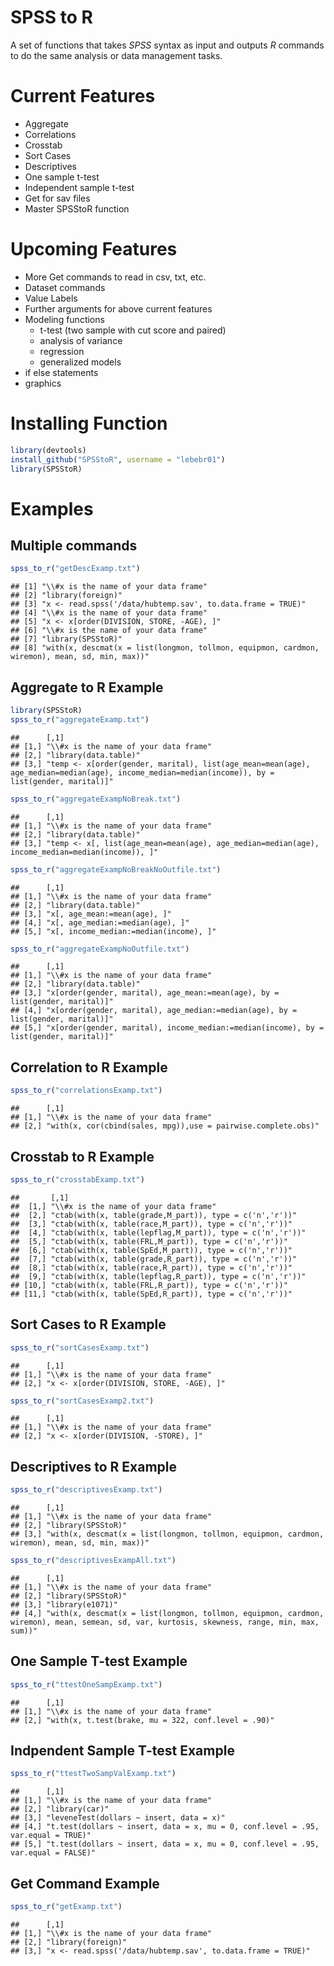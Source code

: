 SPSS to R
=================
  
A set of functions that takes *SPSS* syntax as input and outputs *R* commands 
to do the same analysis or data management tasks.

Current Features
===============
* Aggregate
* Correlations
* Crosstab
* Sort Cases
* Descriptives
* One sample t-test
* Independent sample t-test
* Get for sav files
* Master SPSStoR function


Upcoming Features
=================
* More Get commands to read in csv, txt, etc.
* Dataset commands
* Value Labels
* Further arguments for above current features
* Modeling functions
    + t-test (two sample with cut score and paired)
    + analysis of variance
    + regression
    + generalized models
* if else statements
* graphics

Installing Function
===================

```r
library(devtools)
install_github("SPSStoR", username = "lebebr01")
library(SPSStoR)
```


Examples
=========
Multiple commands
------------------

```r
spss_to_r("getDescExamp.txt")
```

```
## [1] "\\#x is the name of your data frame"                                                         
## [2] "library(foreign)"                                                                            
## [3] "x <- read.spss('/data/hubtemp.sav', to.data.frame = TRUE)"                                   
## [4] "\\#x is the name of your data frame"                                                         
## [5] "x <- x[order(DIVISION, STORE, -AGE), ]"                                                      
## [6] "\\#x is the name of your data frame"                                                         
## [7] "library(SPSStoR)"                                                                            
## [8] "with(x, descmat(x = list(longmon, tollmon, equipmon, cardmon, wiremon), mean, sd, min, max))"
```



Aggregate to R Example
-----------------------

```r
library(SPSStoR)
spss_to_r("aggregateExamp.txt")
```

```
##      [,1]                                                                                                                                           
## [1,] "\\#x is the name of your data frame"                                                                                                          
## [2,] "library(data.table)"                                                                                                                          
## [3,] "temp <- x[order(gender, marital), list(age_mean=mean(age), age_median=median(age), income_median=median(income)), by = list(gender, marital)]"
```

```r
spss_to_r("aggregateExampNoBreak.txt")
```

```
##      [,1]                                                                                           
## [1,] "\\#x is the name of your data frame"                                                          
## [2,] "library(data.table)"                                                                          
## [3,] "temp <- x[, list(age_mean=mean(age), age_median=median(age), income_median=median(income)), ]"
```

```r
spss_to_r("aggregateExampNoBreakNoOutfile.txt")
```

```
##      [,1]                                  
## [1,] "\\#x is the name of your data frame" 
## [2,] "library(data.table)"                 
## [3,] "x[, age_mean:=mean(age), ]"          
## [4,] "x[, age_median:=median(age), ]"      
## [5,] "x[, income_median:=median(income), ]"
```

```r
spss_to_r("aggregateExampNoOutfile.txt")
```

```
##      [,1]                                                                                  
## [1,] "\\#x is the name of your data frame"                                                 
## [2,] "library(data.table)"                                                                 
## [3,] "x[order(gender, marital), age_mean:=mean(age), by = list(gender, marital)]"          
## [4,] "x[order(gender, marital), age_median:=median(age), by = list(gender, marital)]"      
## [5,] "x[order(gender, marital), income_median:=median(income), by = list(gender, marital)]"
```


Correlation to R Example
-------------------------

```r
spss_to_r("correlationsExamp.txt")
```

```
##      [,1]                                                         
## [1,] "\\#x is the name of your data frame"                        
## [2,] "with(x, cor(cbind(sales, mpg)),use = pairwise.complete.obs)"
```


Crosstab to R Example
----------------------

```r
spss_to_r("crosstabExamp.txt")
```

```
##       [,1]                                                     
##  [1,] "\\#x is the name of your data frame"                    
##  [2,] "ctab(with(x, table(grade,M_part)), type = c('n','r'))"  
##  [3,] "ctab(with(x, table(race,M_part)), type = c('n','r'))"   
##  [4,] "ctab(with(x, table(lepflag,M_part)), type = c('n','r'))"
##  [5,] "ctab(with(x, table(FRL,M_part)), type = c('n','r'))"    
##  [6,] "ctab(with(x, table(SpEd,M_part)), type = c('n','r'))"   
##  [7,] "ctab(with(x, table(grade,R_part)), type = c('n','r'))"  
##  [8,] "ctab(with(x, table(race,R_part)), type = c('n','r'))"   
##  [9,] "ctab(with(x, table(lepflag,R_part)), type = c('n','r'))"
## [10,] "ctab(with(x, table(FRL,R_part)), type = c('n','r'))"    
## [11,] "ctab(with(x, table(SpEd,R_part)), type = c('n','r'))"
```


Sort Cases to R Example
-----------------------

```r
spss_to_r("sortCasesExamp.txt")
```

```
##      [,1]                                    
## [1,] "\\#x is the name of your data frame"   
## [2,] "x <- x[order(DIVISION, STORE, -AGE), ]"
```

```r
spss_to_r("sortCasesExamp2.txt")
```

```
##      [,1]                                 
## [1,] "\\#x is the name of your data frame"
## [2,] "x <- x[order(DIVISION, -STORE), ]"
```


Descriptives to R Example
-------------------------

```r
spss_to_r("descriptivesExamp.txt")
```

```
##      [,1]                                                                                          
## [1,] "\\#x is the name of your data frame"                                                         
## [2,] "library(SPSStoR)"                                                                            
## [3,] "with(x, descmat(x = list(longmon, tollmon, equipmon, cardmon, wiremon), mean, sd, min, max))"
```

```r
spss_to_r("descriptivesExampAll.txt")
```

```
##      [,1]                                                                                                                                       
## [1,] "\\#x is the name of your data frame"                                                                                                      
## [2,] "library(SPSStoR)"                                                                                                                         
## [3,] "library(e1071)"                                                                                                                           
## [4,] "with(x, descmat(x = list(longmon, tollmon, equipmon, cardmon, wiremon), mean, semean, sd, var, kurtosis, skewness, range, min, max, sum))"
```


One Sample T-test Example
--------------------------

```r
spss_to_r("ttestOneSampExamp.txt")
```

```
##      [,1]                                               
## [1,] "\\#x is the name of your data frame"              
## [2,] "with(x, t.test(brake, mu = 322, conf.level = .90)"
```


Indpendent Sample T-test Example
----------------------------

```r
spss_to_r("ttestTwoSampValExamp.txt")
```

```
##      [,1]                                                                             
## [1,] "\\#x is the name of your data frame"                                            
## [2,] "library(car)"                                                                   
## [3,] "leveneTest(dollars ~ insert, data = x)"                                         
## [4,] "t.test(dollars ~ insert, data = x, mu = 0, conf.level = .95, var.equal = TRUE)" 
## [5,] "t.test(dollars ~ insert, data = x, mu = 0, conf.level = .95, var.equal = FALSE)"
```


Get Command Example
-------------------

```r
spss_to_r("getExamp.txt")
```

```
##      [,1]                                                       
## [1,] "\\#x is the name of your data frame"                      
## [2,] "library(foreign)"                                         
## [3,] "x <- read.spss('/data/hubtemp.sav', to.data.frame = TRUE)"
```



